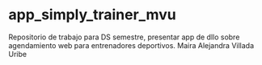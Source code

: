 # app_simply_trainer_mvu
Repositorio de trabajo para DS semestre, presentar app de dllo sobre agendamiento web para entrenadores deportivos. Maira Alejandra Villada Uribe
